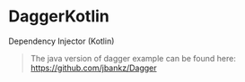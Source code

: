 # DaggerKotlin
Dependency Injector (Kotlin)

> The java version of dagger example can be found here: <https://github.com/jbankz/Dagger>
